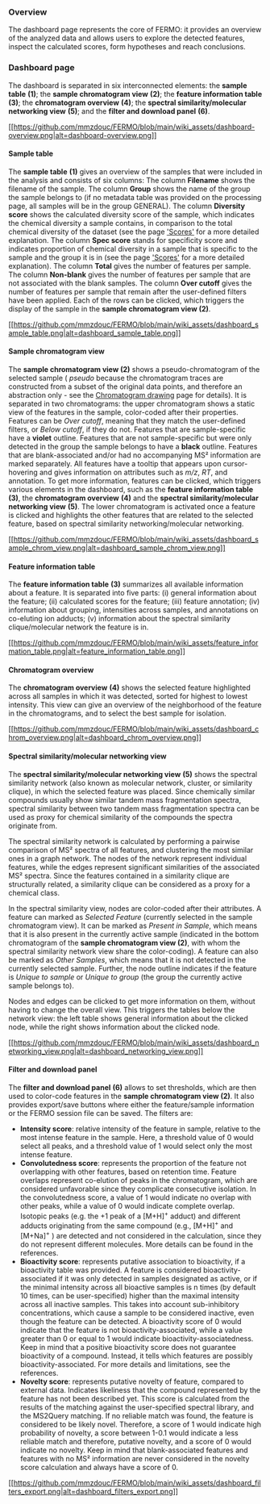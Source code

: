### Overview

The dashboard page represents the core of FERMO: it provides an overview of the analyzed data and allows users to explore the detected features, inspect the calculated scores, form hypotheses and reach conclusions.

### Dashboard page

The dashboard is separated in six interconnected elements: the **sample table** **(1)**; the **sample chromatogram view** **(2)**; the **feature information table** **(3)**; the **chromatogram overview** **(4)**; the **spectral similarity/molecular networking view** **(5)**; and the **filter and download panel** **(6)**.  

[[https://github.com/mmzdouc/FERMO/blob/main/wiki_assets/dashboard-overview.png|alt=dashboard-overview.png]]

#### Sample table 

The **sample table** **(1)** gives an overview of the samples that were included in the analysis and consists of six columns: The column **Filename** shows the filename of the sample. The column **Group** shows the name of the group the sample belongs to (if no metadata table was provided on the processing page, all samples will be in the group GENERAL). The column **Diversity score** shows the calculated diversity score of the sample, which indicates the chemical diversity a sample contains, in comparison to the total chemical diversity of the dataset (see the page ['Scores'](https://github.com/mmzdouc/FERMO/wiki/Scores-page) for a more detailed explanation. The column **Spec score** stands for specificity score and indicates proportion of chemical diversity in a sample that is specific to the sample and the group it is in (see the page ['Scores'](https://github.com/mmzdouc/FERMO/wiki/Scores-page) for a more detailed explanation). The column **Total** gives the number of features per sample. The column **Non-blank** gives the number of features per sample that are not associated with the blank samples. The column **Over cutoff** gives the number of features per sample that remain after the user-defined filters have been applied.
Each of the rows can be clicked, which triggers the display of the sample in the **sample chromatogram view (2)**.

[[https://github.com/mmzdouc/FERMO/blob/main/wiki_assets/dashboard_sample_table.png|alt=dashboard_sample_table.png]]

#### Sample chromatogram view

The **sample chromatogram view (2)** shows a pseudo-chromatogram of the selected sample ( *pseudo* because the chromatogram traces are constructed from a subset of the original data points, and therefore an abstraction only - see the [Chromatogram drawing](https://github.com/mmzdouc/FERMO/wiki/Chromatogram-drawing) page for details).  It is separated in two chromatograms: the upper chromatogram shows a static view of the features in the sample, color-coded after their properties. Features can be *Over cutoff*, meaning that they match the user-defined filters, or *Below cutoff*, if they do not. Features that are sample-specific have a **violet** outline. Features that are not sample-specific but were only detected in the group the sample belongs to have a **black** outline. Features that are blank-associated and/or had no accompanying MS² information are marked separately. All features have a tooltip that appears upon cursor-hovering and gives information on attributes such as *m/z*, *RT*, and annotation. To get more information, features can be clicked, which triggers various elements in the dashboard, such as the **feature information table** **(3)**, the **chromatogram overview** **(4)** and the **spectral similarity/molecular networking view** **(5)**.
The lower chromatogram is activated once a feature is clicked and highlights the other features that are related to the selected feature, based on spectral similarity networking/molecular networking.

[[https://github.com/mmzdouc/FERMO/blob/main/wiki_assets/dashboard_sample_chrom_view.png|alt=dashboard_sample_chrom_view.png]]

#### Feature information table

The **feature information table** **(3)** summarizes all available information about a feature. It is separated into five parts: (i) general information about the feature; (ii) calculated scores for the feature; (iii) feature annotation; (iv) information about grouping, intensities across samples, and annotations on co-eluting ion adducts; (v) information about the spectral similarity clique/molecular network the feature is in. 

[[https://github.com/mmzdouc/FERMO/blob/main/wiki_assets/feature_information_table.png|alt=feature_information_table.png]]

#### Chromatogram overview


The **chromatogram overview** **(4)** shows the selected feature highlighted across all samples in which it was detected, sorted for highest to lowest intensity. This view can give an overview of the neighborhood of the feature in the chromatograms, and to select the best sample for isolation. 

[[https://github.com/mmzdouc/FERMO/blob/main/wiki_assets/dashboard_chrom_overview.png|alt=dashboard_chrom_overview.png]]

#### Spectral similarity/molecular networking view

The **spectral similarity/molecular networking view** **(5)** shows the spectral similarity network (also known as molecular network, cluster, or similarity clique), in which the selected feature was placed. Since chemically similar compounds usually show similar tandem mass fragmentation spectra, spectral similarity between two tandem mass fragmentation spectra can be used as proxy for chemical similarity of the compounds the spectra originate from.

The spectral similarity network is calculated by performing a pairwise comparison of MS² spectra of all features, and clustering the most similar ones in a graph network. The nodes of the network represent individual features, while the edges represent significant similarities of the associated MS² spectra. Since the features contained in a similarity clique are structurally related, a similarity clique can be considered as a proxy for a chemical class. 

In the spectral similarity view, nodes are color-coded after their attributes. A feature can marked as *Selected Feature* (currently selected in the sample chromatogram view). It can be marked as *Present in Sample*, which means that it is also present in the currently active sample (indicated in the bottom chromatogram of the **sample chromatogram view (2)**, with whom the spectral similarity network view share the color-coding). A feature can also be marked as *Other Samples*, which means that it is not detected in the currently selected sample. Further, the node outline indicates if the feature is *Unique to sample* or *Unique to group* (the group the currently active sample belongs to). 

Nodes and edges can be clicked to get more information on them, without having to change the overall view. This triggers the tables below the network view: the left table shows general information about the clicked node, while the right shows information about the clicked node.

[[https://github.com/mmzdouc/FERMO/blob/main/wiki_assets/dashboard_networking_view.png|alt=dashboard_networking_view.png]]

#### Filter and download panel

The **filter and download panel** **(6)** allows to set thresholds, which are then used to color-code features in the **sample chromatogram view (2)**. It also provides export/save buttons where either the feature/sample information or the FERMO session file can be saved. The filters are: 

- **Intensity score**: relative intensity of the feature in sample, relative to the most intense feature in the sample. Here, a threshold value of 0 would select all peaks, and a threshold value of 1 would select only the most intense feature. 
- **Convolutedness score**: represents the proportion of the feature not overlapping with other features, based on retention time. Feature overlaps represent co-elution of peaks in the chromatogram, which are considered unfavorable since they complicate consecutive isolation. In the convolutedness score, a value of 1 would indicate no overlap with other peaks, while a value of 0 would indicate complete overlap. Isotopic peaks (e.g. the +1 peak of a \[M+H]<sup>+</sup> adduct) and different adducts originating from the same compound (e.g., \[M+H]<sup>+</sup> and \[M+Na]<sup>+</sup> ) are detected and not considered in the calculation, since they do not represent different molecules. More details can be found in the references.
- **Bioactivity score**: represents putative association to bioactivity, if a bioactivity table was provided. A feature is considered bioactivity-associated if it was only detected in samples designated as active, or if the minimal intensity across all bioactive samples is n times (by default 10 times, can be user-specified) higher than the maximal intensity across all inactive samples. This takes into account sub-inhibitory concentrations, which cause a sample to be considered inactive, even though the feature can be detected. A bioactivity score of 0 would indicate that the feature is not bioactivity-associated, while a value greater than 0 or equal to 1 would indicate bioactivity-associatedness. Keep in mind that a positive bioactivity score does not guarantee bioactivity of a compound. Instead, it tells which features are possibly bioactivity-associated. For more details and limitations, see the references. 
- **Novelty score**: represents putative novelty of feature, compared to external data. Indicates likeliness that the compound represented by the feature has not been described yet. This score is calculated from the results of the matching against the user-specified spectral library, and the MS2Query matching. If no reliable match was found, the feature is considered to be likely novel. Therefore, a score of 1 would indicate high probability of novelty, a score between 1-0.1 would indicate a less reliable match and therefore, putative novelty, and a score of 0 would indicate no novelty. Keep in mind that blank-associated features and features with no MS² information are never considered in the novelty score calculation and always have a score of 0. 

[[https://github.com/mmzdouc/FERMO/blob/main/wiki_assets/dashboard_filters_export.png|alt=dashboard_filters_export.png]]
